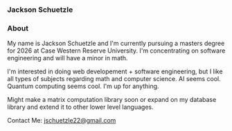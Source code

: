 ### Jackson Schuetzle
<h3> About </h3>

My name is Jackson Schuetzle and I'm currently pursuing a masters degree for 2026 at Case Western Reserve University. I'm concentrating on software engineering and will have a minor in math. 

I'm interested in doing web developement + software engineering, but I like all types of subjects regarding math and computer science. AI seems cool. Quantum computing seems cool. I'm up for anything.

Might make a matrix computation library soon or expand on my database library and extend it to other lower level languages.

Contact Me:
jschuetzle22@gmail.com
